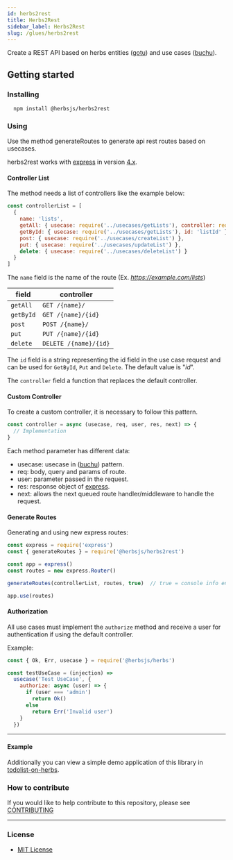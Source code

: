 ```yaml
---
id: herbs2rest
title: Herbs2Rest
sidebar_label: Herbs2Rest
slug: /glues/herbs2rest
---
```


Create a REST API based on herbs entities ([gotu](https://github.com/herbsjs/gotu)) and use cases ([buchu](https://github.com/herbsjs/buchu)).


## Getting started
### Installing
```
  npm install @herbsjs/herbs2rest
```
### Using

Use the method generateRoutes to generate api rest routes based on usecases.

herbs2rest works with [express](https://expressjs.com/) in version [4.x](https://expressjs.com/en/4x/api.html).

#### Controller List

The method needs a list of controllers like the example below:

```javascript
const controllerList = [
  {
    name: 'lists',
    getAll: { usecase: require('../usecases/getLists'), controller: require('../controller') },
    getById: { usecase: require('../usecases/getLists'), id: 'listId' },
    post: { usecase: require('../usecases/createList') },
    put: { usecase: require('../usecases/updateList') },
    delete: { usecase: require('../usecases/deleteList') }
  }
]
```

The `name` field is the name of the route (Ex. *https://example.com/lists*)

| field | controller |
|---|---|
|`getAll`| `GET /{name}/`|
|`getById`| `GET /{name}/{id}`|
|`post`| `POST /{name}/`|
|`put`| `PUT /{name}/{id}`|
|`delete`| `DELETE /{name}/{id}`|

The `id` field is a string representing the id field in the use case request and can be used for `GetById`, `Put` and `Delete`. The default value is "*id*".

The `controller` field a function that replaces the default controller.

#### Custom Controller

To create a custom controller, it is necessary to follow this pattern.

```javascript
const controller = async (usecase, req, user, res, next) => {
  // Implementation
}
```

Each method parameter has different data:

- usecase: usecase in ([buchu](https://github.com/herbsjs/buchu)) pattern.
- req: body, query and params of route.
- user: parameter passed in the request.
- res: response object of [express](https://expressjs.com/).
- next: allows the next queued route handler/middleware to handle the request.

#### Generate Routes

Generating and using new express routes:

```javascript
const express = require('express')
const { generateRoutes } = require('@herbsjs/herbs2rest')

const app = express()
const routes = new express.Router()

generateRoutes(controllerList, routes, true)  // true = console info endpoints

app.use(routes)
```

#### Authorization

All use cases must implement the `authorize` method and receive a user for authentication if using the default controller.

Example:

```javascript
const { Ok, Err, usecase } = require('@herbsjs/herbs')

const testUseCase = (injection) =>
  usecase('Test UseCase', {
    authorize: async (user) => {
      if (user === 'admin')
        return Ok()
      else
        return Err('Invalid user')
    }
  })
```

---

#### Example

Additionally you can view a simple demo application of this library in [todolist-on-herbs](https://github.com/herbsjs/todolist-on-herbs).

### How to contribute

If you would like to help contribute to this repository, please see [CONTRIBUTING](https://github.com/herbsjs/herbs2rest/blob/master/.github/CONTRIBUTING.md)

---

### License

- [MIT License](https://github.com/herbsjs/herbs2rest/blob/master/LICENSE)
